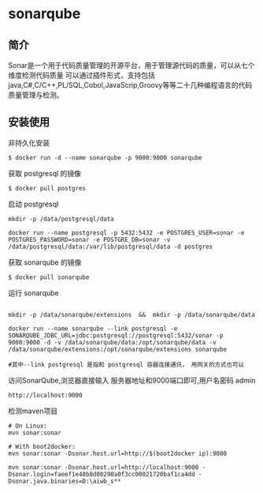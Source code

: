 # sonarqube

## 简介
Sonar是一个用于代码质量管理的开源平台，用于管理源代码的质量，可以从七个维度检测代码质量 
可以通过插件形式，支持包括java,C#,C/C++,PL/SQL,Cobol,JavaScrip,Groovy等等二十几种编程语言的代码质量管理与检测。


## 安装使用

非持久化安装

```
$ docker run -d --name sonarqube -p 9000:9000 sonarqube

```
获取 postgresql 的镜像

```
$ docker pull postgres

```
启动 postgresql

```
mkdir -p /data/postgresql/data

docker run --name postgresql -p 5432:5432 -e POSTGRES_USER=sonar -e POSTGRES_PASSWORD=sonar -e POSTGRE_DB=sonar -v /data/postgresql/data:/var/lib/postgresql/data -d postgres

```

获取 sonarqube 的镜像

```
$ docker pull sonarqube
```

运行 sonarqube

```

mkdir -p /data/sonarqube/extensions  &&  mkdir -p /data/sonarqube/data

docker run --name sonarqube --link postgresql -e SONARQUBE_JDBC_URL=jdbc:postgresql://postgresql:5432/sonar -p 9000:9000 -d -v /data/sonarqube/data:/opt/sonarqube/data -v /data/sonarqube/extensions:/opt/sonarqube/extensions sonarqube

#其中--link postgresql 是指和 postgresql 容器连接通讯， 用网关的方式也可以

```

访问SonarQube,浏览器直接输入 服务器地址和9000端口即可,用户名密码 admin

```
http://localhost:9000
```
检测maven项目

```
# On Linux:
mvn sonar:sonar

# With boot2docker:
mvn sonar:sonar -Dsonar.host.url=http://$(boot2docker ip):9000
```



```
mvn sonar:sonar -Dsonar.host.url=http://localhost:9000 -Dsonar.login=faeef1e48b8d00290a0f3cc00021720baf1ca4dd -Dsonar.java.binaries=D:\aiwb_s**
```
